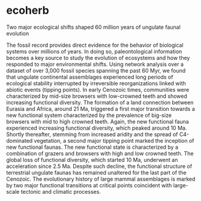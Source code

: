 # ecoherb
Two major ecological shifts shaped 60 million years of ungulate faunal evolution

The fossil record provides direct evidence for the behavior of biological systems over millions of years. In doing so, paleontological information becomes a key source to study the evolution of ecosystems and how they responded to major environmental shifts. Using network analysis over a dataset of over 3,000 fossil species spanning the past 60 Myr, we found that ungulate continental assemblages experienced long periods of ecological stability interrupted by irreversible reorganizations linked with abiotic events (tipping points). In early Cenozoic times, communities were characterized by mid-size browsers with low-crowned teeth and showed increasing functional diversity. The formation of a land connection between Eurasia and Africa, around 21 Ma, triggered a first major transition towards a new functional system characterized by the prevalence of big-size browsers with mid to high crowned teeth. Again, the new functional fauna experienced increasing functional diversity, which peaked around 10 Ma. Shortly thereafter, stemming from increased aridity and the spread of C4-dominated vegetation, a second major tipping point marked the inception of new functional faunas. The new functional state is characterized by a combination of grazers and browsers with high and low crowned teeth. The global loss of functional diversity, which started 10 Ma, underwent an acceleration since 2.5 Ma. Despite such decline, the functional structure of terrestrial ungulate faunas has remained unaltered for the last part of the Cenozoic. The evolutionary history of large mammal assemblages is marked by two major functional transitions at critical points coincident with large-scale tectonic and climatic processes.
